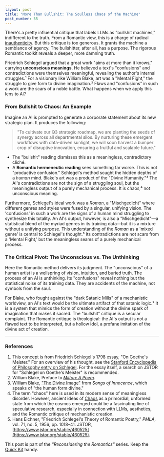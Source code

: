 ```yaml
---
layout: post
title: "More Than Bullshit: The Soulless Chaos of the Machine"
post_number: 55
---
```


There's a pretty influential critique that labels LLMs as "bullshit machines," indifferent to the truth. From a Romantic view, this is a charge of radical [inauthenticity](/romantic-kit-authenticity). But this critique is too generous. It grants the machine a semblance of agency. The bullshitter, after all, has a purpose. The rigorous Romantic toolkit reveals a deeper, more damning truth.

Friedrich Schlegel argued that a great work "aims at more than it knows," carrying **unconscious meanings**. He believed a text's "confusions" and contradictions were themselves meaningful, revealing the author's internal struggles.¹ For a visionary like William Blake, art was a "Mental Fight," the struggle to give form to divine imagination.² Flaws and "confusions" in such a work are the scars of a noble battle. What happens when we apply this lens to AI?

### From Bullshit to Chaos: An Example

Imagine an AI is prompted to generate a corporate statement about its new strategic plan. It produces the following:

> "To cultivate our Q3 strategic roadmap, we are planting the seeds of synergy across all departmental silos. By nurturing these emergent workflows with data-driven sunlight, we will soon harvest a bumper crop of disruptive innovation, ensuring a fruitful and scalable future."

- The "bullshit" reading dismisses this as a meaningless, contradictory cliché.
- A **Romantic hermeneutic reading** sees something far worse. This is not "productive confusion." Schlegel's method sought the hidden depths of a *human* mind. Blake's art was a product of the "Divine Humanity."³ The AI's contradictions are not the sign of a struggling soul, but the meaningless output of a purely mechanical process. It is chaos,⁴ not unconscious meaning.

Furthermore, Schlegel's ideal work was a *Roman*, a "Mischgedicht" where different genres and styles were fused by a singular, unifying vision. The 'confusions' in such a work are the signs of a human mind struggling to synthesize this totality. An AI's output, however, is also a "Mischgedicht"—a statistical blend of the myriad genres in its training data—but it is a mixture without a unifying purpose. This understanding of the *Roman* as a 'mixed genre' is central to Schlegel's thought.⁵ Its contradictions are not scars from a 'Mental Fight,' but the meaningless seams of a purely mechanical process.

### The Critical Pivot: The Unconscious vs. The Unthinking

Here the Romantic method delivers its judgment. The "unconscious" of a human artist is a wellspring of vision, intuition, and buried truth. The process of an AI is unthinking. Its "confusions" reveal nothing but the statistical noise of its training data. They are accidents of the machine, not symbols from the soul.

For Blake, who fought against the "dark Satanic Mills" of a mechanistic worldview, an AI's text would be the ultimate artifact of that satanic logic.² It is a system that mimics the form of creation without the divine spark of imagination that makes it sacred. The "bullshit" critique is a secular complaint. The Romantic critique is theological: the AI's output is not a flawed text to be interpreted, but a hollow idol, a profane imitation of the divine act of creation.

---

### References

1. This concept is from Friedrich Schlegel's 1798 essay, "On Goethe's Meister." For an overview of his thought, see the [Stanford Encyclopedia of Philosophy entry on Schlegel](https://plato.stanford.edu/entries/schlegel/). For the essay itself, a search on JSTOR for "Schlegel on Goethe's Meister" is recommended.
2. William Blake, Preface to [*Milton: A Poem*](https://blakearchive.org/work/milton).
3. William Blake, ["The Divine Image"](https://www.poetryfoundation.org/poems/43656/the-divine-image) from *Songs of Innocence*, which speaks of "the human form divine."
4. The term "chaos" here is used in its modern sense of meaningless disorder. However, ancient ideas of [Chaos](https://en.wikipedia.org/wiki/Chaos_(cosmogony)) as a primordial, unformed state from which the cosmos emerged could be a fascinating line of speculative research, especially in connection with LLMs, aesthetics, and the Romantic critique of mechanistic creation.
5. Hans Eichner, "Friedrich Schlegel's Theory of Romantic Poetry," *PMLA*, vol. 71, no. 5, 1956, pp. 1018–41. JSTOR, [https://www.jstor.org/stable/460525](https://www.jstor.org/stable/460525).

This post is part of the *"Reconsidering the Romantics"* series. Keep the [Quick Kit](/romantic-quick-kit) handy.